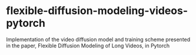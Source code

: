 # flexible-diffusion-modeling-videos-pytorch
Implementation of the video diffusion model and training scheme presented in the paper, Flexible Diffusion Modeling of Long Videos, in Pytorch
